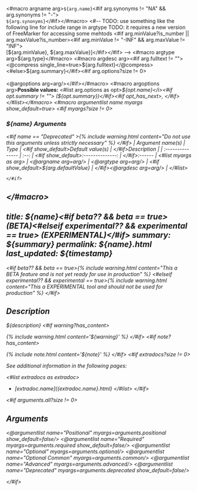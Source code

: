 <#macro argname arg>`${arg.name}`<#if arg.synonyms != "NA" && arg.synonyms != "-"><br/>`${arg.synonyms}`</#if></#macro>
<#-- TODO: use something like the following line for include range in argtype
TODO: it requires a new version of FreeMarker for accessing some mehtods
<#if arg.minValue?is_number || arg.maxValue?is_number><#if arg.minValue != "-INF" && arg.maxValue != "INF"><br/>[${arg.minValue}, ${arg.maxValue}]</#if></#if>
-->
<#macro argtype arg>${arg.type}</#macro>
<#macro argdesc arg><#if arg.fulltext != ""><@compress single_line=true>${arg.fulltext}</@compress><#else>${arg.summary}</#if><#if arg.options?size != 0><br/><br/><@argoptions arg=arg/></#if></#macro>
<#macro argoptions arg><b>Possible values:</b> <#list arg.options as opt><i>${opt.name}</i><#if opt.summary != ""> (${opt.summary})</#if><#if opt_has_next>, </#if></#list></#macro>
<#macro argumentlist name myargs show_default=true>
    <#if myargs?size != 0>
### ${name} Arguments

<#if name == "Deprecated" >{% include warning.html content="Do not use this arguments unless strictly necessary" %}
</#if>
| Argument name(s) | Type | <#if show_default>Default value(s) | </#if>Description |
| :--------------- | :--: | <#if show_default>:--------------: | </#if>:------ |
        <#list myargs as arg>
| <@argname arg=arg/> | <@argtype arg=arg/> | <#if show_default>${arg.defaultValue} | </#if><@argdesc arg=arg/> |
        </#list>

	</#if>
</#macro>
---
title: ${name}<#if beta?? && beta == true> (BETA)<#elseif experimental?? && experimental == true> (EXPERIMENTAL)</#if>
summary: ${summary}
permalink: ${name}.html
last_updated: ${timestamp}
---

<#if beta?? && beta == true>{% include warning.html content="This a BETA feature and is not yet ready for use in production" %}
<#elseif experimental?? && experimental == true>{% include warning.html content="This a EXPERIMENTAL tool and should not be used for production" %}
</#if>

## Description

${description}
<#if warning?has_content>

{% include warning.html content='${warning}' %}
</#if>
<#if note?has_content>

{% include note.html content='${note}' %}
</#if>
<#if extradocs?size != 0>

<i>See additional information in the following pages:</i>

<#list extradocs as extradoc>
- [${extradoc.name}](${extradoc.name}.html)
</#list>
</#if>

<#if arguments.all?size != 0>
## Arguments

<@argumentlist name="Positional" myargs=arguments.positional show_default=false/>
<@argumentlist name="Required" myargs=arguments.required show_default=false/>
<@argumentlist name="Optional" myargs=arguments.optional/>
<@argumentlist name="Optional Common" myargs=arguments.common/>
<@argumentlist name="Advanced" myargs=arguments.advanced/>
<@argumentlist name="Deprecated" myargs=arguments.deprecated show_default=false/>

</#if>
